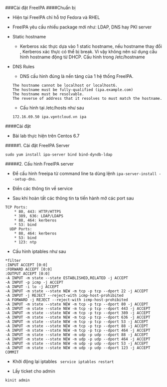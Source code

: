 ###Cài đặt FreeIPA
####Chuẩn bị

- Hiện tại FreeIPA chỉ hỗ trợ Fedora và RHEL

- FreeIPA yêu cầu nhiều package mới như: LDAP, DNS hay PKI server

- Static hostname

  - Kerberos xác thực dựa vào 1 static hostname, nếu hostname thay đổi , Kerberos xác thực có thể bị break. Vì vậy không nên sử dụng cấu hình hostname động từ DHCP. Cấu hình trong /etc/hostname

- DNS Rules

  - DNS cấu hình đúng là nền tảng của 1 hệ thống FreeIPA.
  ```
  The hostname cannot be localhost or localhost6.
  The hostname must be fully-qualified (ipa.example.com)
  The hostname must be resolvable.
  The reverse of address that it resolves to must match the hostname.
  ```
  - Cấu hình tại /etc/hosts như sau

  `172.16.69.50 ipa.vpntcloud.vn ipa`


####Cài đặt

- Bài lab thực hiện trên Centos 6.7

#####1. Cài đặt FreeIPA Server

`sudo yum install ipa-server bind bind-dyndb-ldap`

#####2. Cấu hình FreeIPA server

- Để cấu hình freeipa từ command line ta dùng lệnh `ipa-server-install --setup-dns`.

- Điền các thông tin về service

- Sau khi hoàn tất các thông tin ta tiến hành mở các port sau

```
TCP Ports:
    * 80, 443: HTTP/HTTPS
    * 389, 636: LDAP/LDAPS
    * 88, 464: kerberos
    * 53: bind
  UDP Ports:
    * 88, 464: kerberos
    * 53: bind
    * 123: ntp
```

- Cấu hình iptables như sau

```
*filter
:INPUT ACCEPT [0:0]
:FORWARD ACCEPT [0:0]
:OUTPUT ACCEPT [0:0]
-A INPUT -m state --state ESTABLISHED,RELATED -j ACCEPT
-A INPUT -p icmp -j ACCEPT
-A INPUT -i lo -j ACCEPT
-A INPUT -m state --state NEW -m tcp -p tcp --dport 22 -j ACCEPT
-A INPUT -j REJECT --reject-with icmp-host-prohibited
-A FORWARD -j REJECT --reject-with icmp-host-prohibited
-A INPUT -m state --state NEW -m tcp -p tcp --dport 80 -j ACCEPT
-A INPUT -m state --state NEW -m tcp -p tcp --dport 443 -j ACCEPT
-A INPUT -m state --state NEW -m tcp -p tcp --dport 389 -j ACCEPT
-A INPUT -m state --state NEW -m tcp -p tcp --dport 636 -j ACCEPT
-A INPUT -m state --state NEW -m tcp -p tcp --dport 53 -j ACCEPT
-A INPUT -m state --state NEW -m tcp -p tcp --dport 88 -j ACCEPT
-A INPUT -m state --state NEW -m tcp -p tcp --dport 464 -j ACCEPT
-A INPUT -m state --state NEW -m udp -p udp --dport 88 -j ACCEPT
-A INPUT -m state --state NEW -m udp -p udp --dport 464 -j ACCEPT
-A INPUT -m state --state NEW -m udp -p udp --dport 53 -j ACCEPT
-A INPUT -m state --state NEW -m udp -p udp --dport 123 -j ACCEPT
COMMIT
```

- Khởi động lại iptables
` service iptables restart`

- Lấy ticket cho admin

`kinit admin`
